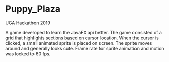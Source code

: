 # Puppy_Plaza

UGA Hackathon 2019

A game developed to learn the JavaFX api better. The game consisted of a grid that highlights 
sections based on cursor location. When the cursor is clicked, a small animated sprite is placed
on screen. The sprite moves around and generally looks cute. Frame rate for sprite animation and 
motion was locked to 60 fps.
